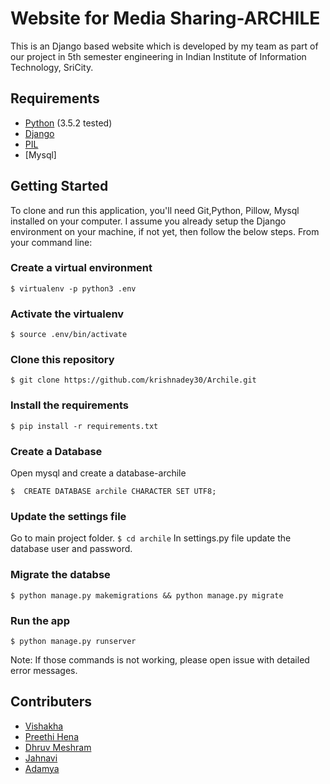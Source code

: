 # Website for Media Sharing-ARCHILE
This is an Django based website which is developed by my team as part of our project in 5th semester engineering in Indian Institute of Information Technology, SriCity. 


## Requirements

* [Python](https://www.python.org/)   (3.5.2 tested)
* [Django]( https://www.djangoproject.com/)
* [PIL]( https://python-pillow.org/)
* [Mysql]



## Getting Started

To clone and run this application, you'll need Git,Python, Pillow, Mysql installed on your computer. I assume you already setup the Django environment on your machine, if not yet, then follow the below steps. From your command line:

### Create a virtual environment
```
$ virtualenv -p python3 .env
```
### Activate the virtualenv
```
$ source .env/bin/activate
```
### Clone this repository
```
$ git clone https://github.com/krishnadey30/Archile.git
```

### Install the requirements
```
$ pip install -r requirements.txt
```

### Create a Database
Open mysql and create a database-archile
```
$  CREATE DATABASE archile CHARACTER SET UTF8;
```

### Update the settings file
Go to main project folder. 
``` $ cd archile ```
In settings.py file update the database user and password.

### Migrate the databse
```
$ python manage.py makemigrations && python manage.py migrate
```

### Run the app
```
$ python manage.py runserver
```

Note: If those commands is not working, please open issue with detailed error messages.
## Contributers

* [Vishakha](https://github.com/vishakhakhurangale)
* [Preethi Hena](https://github.com/preethihena)
* [Dhruv Meshram](https://github.com/DhruvMeshram)
* [Jahnavi](https://github.com/jahnavi666)
* [Adamya](https://github.com/AdamyaGupta)
